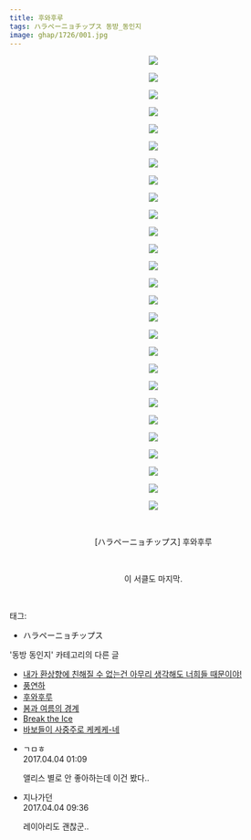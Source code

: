 ```yaml
---
title: 후와후루
tags: ハラペーニョチップス 동방_동인지
image: ghap/1726/001.jpg
---
```

<div class="article">
<p style="text-align: center; clear: none; float: none;"><img src="{{ site.nasurl }}/ghap/1726/001.jpg"/></p>
<p style="text-align: center; clear: none; float: none;"><img src="{{ site.nasurl }}/ghap/1726/002.jpg"/></p>
<p style="text-align: center; clear: none; float: none;"><img src="{{ site.nasurl }}/ghap/1726/003.jpg"/></p>
<p style="text-align: center; clear: none; float: none;"><img src="{{ site.nasurl }}/ghap/1726/004.jpg"/></p>
<p style="text-align: center; clear: none; float: none;"><img src="{{ site.nasurl }}/ghap/1726/005.jpg"/></p>
<p style="text-align: center; clear: none; float: none;"><img src="{{ site.nasurl }}/ghap/1726/006.jpg"/></p>
<p style="text-align: center; clear: none; float: none;"><img src="{{ site.nasurl }}/ghap/1726/007.jpg"/></p>
<p style="text-align: center; clear: none; float: none;"><img src="{{ site.nasurl }}/ghap/1726/008.jpg"/></p>
<p style="text-align: center; clear: none; float: none;"><img src="{{ site.nasurl }}/ghap/1726/009.jpg"/></p>
<p style="text-align: center; clear: none; float: none;"><img src="{{ site.nasurl }}/ghap/1726/010.jpg"/></p>
<p style="text-align: center; clear: none; float: none;"><img src="{{ site.nasurl }}/ghap/1726/011.jpg"/></p>
<p style="text-align: center; clear: none; float: none;"><img src="{{ site.nasurl }}/ghap/1726/012.jpg"/></p>
<p style="text-align: center; clear: none; float: none;"><img src="{{ site.nasurl }}/ghap/1726/013.jpg"/></p>
<p style="text-align: center; clear: none; float: none;"><img src="{{ site.nasurl }}/ghap/1726/014.jpg"/></p>
<p style="text-align: center; clear: none; float: none;"><img src="{{ site.nasurl }}/ghap/1726/015.jpg"/></p>
<p style="text-align: center; clear: none; float: none;"><img src="{{ site.nasurl }}/ghap/1726/016.jpg"/></p>
<p style="text-align: center; clear: none; float: none;"><img src="{{ site.nasurl }}/ghap/1726/017.jpg"/></p>
<p style="text-align: center; clear: none; float: none;"><img src="{{ site.nasurl }}/ghap/1726/018.jpg"/></p>
<p style="text-align: center; clear: none; float: none;"><img src="{{ site.nasurl }}/ghap/1726/019.jpg"/></p>
<p style="text-align: center; clear: none; float: none;"><img src="{{ site.nasurl }}/ghap/1726/020.jpg"/></p>
<p style="text-align: center; clear: none; float: none;"><img src="{{ site.nasurl }}/ghap/1726/021.jpg"/></p>
<p style="text-align: center; clear: none; float: none;"><img src="{{ site.nasurl }}/ghap/1726/022.jpg"/></p>
<p style="text-align: center; clear: none; float: none;"><img src="{{ site.nasurl }}/ghap/1726/023.jpg"/></p>
<p style="text-align: center; clear: none; float: none;"><img src="{{ site.nasurl }}/ghap/1726/024.jpg"/></p>
<p style="text-align: center; clear: none; float: none;"><img src="{{ site.nasurl }}/ghap/1726/025.jpg"/></p>
<p style="text-align: center; clear: none; float: none;"><img src="{{ site.nasurl }}/ghap/1726/026.jpg"/></p>
<p style="text-align: center; clear: none; float: none;"><img src="{{ site.nasurl }}/ghap/1726/027.jpg"/></p>
<p style="text-align: center; clear: none; float: none;"><br/></p>
<p style="text-align: center; clear: none; float: none;">[ハラペーニョチップス] 후와후루</p>
<p style="text-align: center; clear: none; float: none;"><br/></p>
<p style="text-align: center; clear: none; float: none;">이 서클도 마지막.</p>
<p><br/></p>
</div><div class="tagTrail">
<p>태그: </p>
<ul>
<li>ハラペーニョチップス</li>
</ul>
</div><div class="another">
<p>'동방 동인지' 카테고리의 다른 글</p>
<ul>
<li><a href="/2016-08-20-ghap_1729">내가 환상향에 친해질 수 없는건 아무리 생각해도 너희들 때문이야!</a></li>
<li><a href="/2016-08-20-ghap_1727">풍연하</a></li>
<li><a href="/2016-08-20-ghap_1726">후와후루</a></li>
<li><a href="/2016-08-20-ghap_1724">봄과 여름의 경계</a></li>
<li><a href="/2016-08-20-ghap_1723">Break the Ice</a></li>
<li><a href="/2016-08-20-ghap_1722">바보들이 사중주로 케케케-네</a></li>
</ul>
</div><div class="cb_module cb_fluid">
<div class="cb_wrt cb_profile">
<div class="comment">
<ul>
<li class="cb_thumb_off" id="comment14956429">
<div class="cb_comment_area">
<div class="cb_info_area">
<div class="cb_section">
<span class="cb_nick_name">ㄱㅁㅎ</span>
</div>
<div class="cb_section">
<span class="cb_date">2017.04.04 01:09 </span>
</div>
</div>
<div class="cb_dsc_comment">
<p class="cb_dsc">
											앨리스 별로 안 좋아하는데 이건 봤다..<br/>
</p>
</div>
</div></li>
<li class="cb_thumb_off" id="comment14956550">
<div class="cb_comment_area">
<div class="cb_info_area">
<div class="cb_section">
<span class="cb_nick_name">지나가던</span>
</div>
<div class="cb_section">
<span class="cb_date">2017.04.04 09:36 </span>
</div>
</div>
<div class="cb_dsc_comment">
<p class="cb_dsc">
											레이아리도 괜찮군..
										</p>
</div>
</div></li>
</ul>
</div>
</div><!-- commentList close -->
</div>